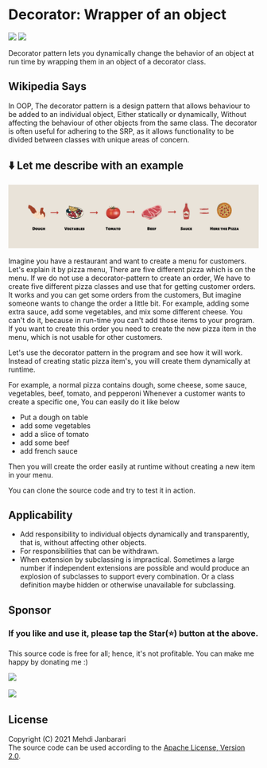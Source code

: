 # Decorator: Wrapper of an object
[![](https://img.shields.io/badge/Extensibility-blue.svg?style=flat)](https://github.com/janbarari/decoratorpattern)
[![](https://img.shields.io/badge/Structural-green.svg?style=flat)](https://github.com/janbarari/decoratorpattern)

Decorator pattern lets you dynamically change the behavior of an object at run time by wrapping them in an object of a decorator class.

Wikipedia Says
-------
In OOP, The decorator pattern is a design pattern that allows behaviour to be added to an individual object, Either statically or dynamically, Without affecting the behaviour of other objects from the same class. The decorator is often useful for adhering to the SRP, as it allows functionality to be divided between classes with unique areas of concern.

⬇️ Let me describe with an example
------
![](image.png)

Imagine you have a restaurant and want to create a menu for customers.
Let's explain it by pizza menu, There are five different pizza which is on the menu.
If we do not use a decorator-pattern to create an order, We have to create five different pizza classes and use that for getting customer orders. It works and you can get some orders from the customers,
But imagine someone wants to change the order a little bit. 
For example, adding some extra sauce, add some vegetables, and mix some different cheese.
You can't do it, because in run-time you can't add those items to your program.
If you want to create this order you need to create the new pizza item in the menu, which is not usable for other customers.

Let's use the decorator pattern in the program and see how it will work.
Instead of creating static pizza item's, you will create them dynamically at runtime.

For example, a normal pizza contains dough, some cheese, some sauce, vegetables, beef, tomato, and pepperoni 
Whenever a customer wants to create a specific one, You can easily do it like below
  
- Put a dough on table  
- add some vegetables  
- add a slice of tomato  
- add some beef  
- add french sauce    
  
Then you will create the order easily at runtime without creating a new item in your menu.

You can clone the source code and try to test it in action.

Applicability
-------
- Add responsibility to individual objects dynamically and transparently, that is, without affecting other objects.  
- For responsibilities that  can be withdrawn.
- When extension by subclassing is impractical. Sometimes a large number if independent extensions are possible and would produce an explosion of subclasses to support every combination. Or a class definition maybe hidden or otherwise unavailable for subclassing.

Sponsor
-------
### If you like and use it, please tap the Star(⭐️) button at the above.  
This source code is free for all; hence, it's not profitable. You can make me happy by donating me :)

[![](https://img.shields.io/badge/Dogecoin-Click%20to%20see%20the%20address%20or%20scan%20the%20QR%20code-yellow.svg?style=flat)](https://blockchair.com/dogecoin/address/DB87foUxetrQRpAbWkrhexZeVtnzwyqhSL)

[![](https://img.shields.io/badge/Bitcoin-Click%20to%20see%20the%20address%20or%20scan%20the%20QR%20code-orange.svg?style=flat)](https://blockchair.com/bitcoin/address/bc1qj30t3hmw0gat3vmwye972ce4sfrc5r5mz0ctr6)


License
-------
Copyright (C) 2021 Mehdi Janbarari  
The source code can be used according to the [Apache License, Version 2.0](LICENSE).